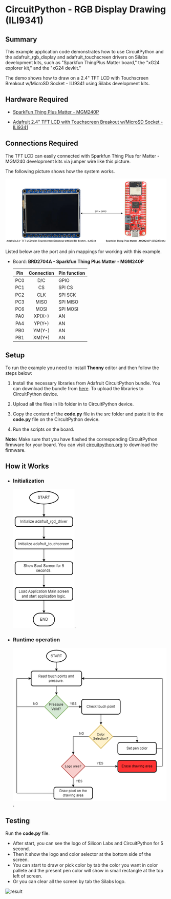 # CircuitPython - RGB Display Drawing (ILI9341) #

## Summary ##

This example application code demonstrates how to use CircuitPython and the adafruit_rgb_display and adafruit_touchscreen drivers on Silabs development kits, such as "Sparkfun ThingPlus Matter board," the "xG24 explorer kit," and the "xG24 devkit."

The demo shows how to draw on a 2.4" TFT LCD with Touchscreen Breakout w/MicroSD Socket - ILI9341 using Silabs development kits.

## Hardware Required ##

- [SparkFun Thing Plus Matter - MGM240P](https://www.sparkfun.com/products/20270)

- [Adafruit 2.4" TFT LCD with Touchscreen Breakout w/MicroSD Socket - ILI9341](https://www.adafruit.com/product/2478)

## Connections Required ##

The TFT LCD can easily connected with Sparkfun Thing Plus for Matter - MGM240 development kits via jumper wire like this picture.

The following picture shows how the system works.

![overview](docs/overview.png)

Listed below are the port and pin mappings for working with this example.

- Board: **BRD2704A - Sparkfun Thing Plus Matter - MGM240P**

    | Pin | Connection | Pin function |
    |:---:|:-------------:|:---------------|
    | PC0 | D/C | GPIO |
    | PC1 | CS | SPI CS |
    | PC2 | CLK | SPI SCK |
    | PC3 | MISO | SPI MISO |
    | PC6 | MOSI | SPI MOSI |
    | PA0 | XP(X+) | AN |
    | PA4 | YP(Y+) | AN |
    | PB0 | YM(Y-) | AN |
    | PB1 | XM(Y+) | AN |

## Setup ##

To run the example you need to install **Thonny** editor and then follow the steps below:

1. Install the necessary libraries from Adafruit CircuitPython bundle. You can download the bundle from [here](https://github.com/adafruit/Adafruit_CircuitPython_Bundle). To upload the libraries to CircuitPython device.

2. Upload all the files in lib folder in to CircuitPython device.

3. Copy the content of the **code.py** file in the src folder and paste it to the **code.py** file on the CircuitPython device.

4. Run the scripts on the board.

**Note:** Make sure that you have flashed the corresponding CircuitPython firmware for your board. You can visit [circuitpython.org](https://circuitpython.org/) to download the firmware.

## How it Works ##

- ### Initialization ###

    ![Initialization](docs/init.png).

- ### Runtime operation ###

    ![Runtime operation](docs/run_time.png).

## Testing ##

Run the **code.py** file.
- After start, you can see the logo of Silicon Labs and CircuitPython for 5 second.  
- Then it show the logo and color selector at the bottom side of the screen.
- You can start to draw or pick color by tab the color you want in color pallete and the present pen color will show in small rectangle at the top left of screen.
- Or you can clear all the screen by tab the Silabs logo. 

![result](docs/result.gif)